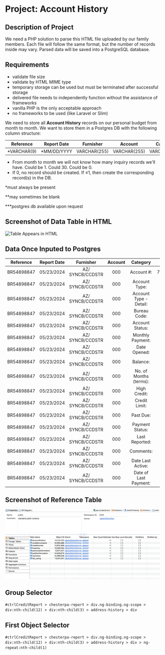 # Project: Account History

## Description of Project
We need a PHP solution to parse this HTML file uploaded by our family members. Each file will follow the same format, but the number of records inside may vary. Parsed data will be saved into a PostgreSQL database.

## Requirements
* validate file size
* validate by HTML MIME type
* temporary storage can be used but must be terminated after successful storage
* delivered file needs to independently function without the assistance of frameworks
* vanilla PHP is the only acceptable approach
* no frameworks to be used (like Laravel or Slim)

We need to store all **Account History** records on our personal budget from month to month. We want to store them in a Postgres DB with the following column structure:

|Reference|Report Date|Furnisher|Account|Category|ChesterPA|AllenTX|AtlantaGA|
|:-:|:-:|:-:|:-:|:-:|:-:|:-:|:-:|
|*VARCHAR(9)|*MM/DD/YYYY|VARCHAR(255)|VARCHAR(255)|VARCHAR(255)|VARCHAR(255)|VARCHAR(255)|VARCHAR(255)|

* From month to month we will not know how many inquiry records we'll have. Could be 1. Could 30. Could be 0.
* If 0, no record should be created. If ≤1, then create the corresponding record(s) in the DB.

*must always be present

**may sometimes be blank

***postgres db available upon request

## Screenshot of Data Table in HTML
![Table Appears in HTML](file%20to%20be%20parsed-%20accounthistory.png?raw=true "Table Appears in HTML")

## Data Once Inputed to Postgres
|Reference|Report Date|Furnisher|Account|Category|ChesterPA|AllenTX|AtlantaGA|
|:-:|:-:|:-:|:-:|:-:|:-:|:-:|:-:|
|BR54898847|05/23/2024|AZ/ SYNCB/CCDSTR|000|Account #:|75025983901377****11|7502598377****11|75025983901377****11|
|BR54898847|05/23/2024|AZ/ SYNCB/CCDSTR|000|Account Type:|Revolving|Revolving|Revolving|
|BR54898847|05/23/2024|AZ/ SYNCB/CCDSTR|000|Account Type - Detail:|Charge account|Charge account|Charge account|
|BR54898847|05/23/2024|AZ/ SYNCB/CCDSTR|000|Bureau Code:|Individual|Individual|Individual|
|BR54898847|05/23/2024|AZ/ SYNCB/CCDSTR|000|Account Status:|Open|Open|Open|
|BR54898847|05/23/2024|AZ/ SYNCB/CCDSTR|000|Monthly Payment:|$49.00|$49.00|$49.00|
|BR54898847|05/23/2024|AZ/ SYNCB/CCDSTR|000|Date Opened:|02/03/2023|02/01/2023|02/01/2023|
|BR54898847|05/23/2024|AZ/ SYNCB/CCDSTR|000|Balance:|$191.00|$241.00|$191.00|
|BR54898847|05/23/2024|AZ/ SYNCB/CCDSTR|000|No. of Months (terms):|0|0|0|
|BR54898847|05/23/2024|AZ/ SYNCB/CCDSTR|000|High Credit:|$534.00|$534.00|$0.00|
|BR54898847|05/23/2024|AZ/ SYNCB/CCDSTR|000|Credit Limit:|$400.00|$400.00|$400.00|
|BR54898847|05/23/2024|AZ/ SYNCB/CCDSTR|000|Past Due:|$0.00|$0.00|$0.00|
|BR54898847|05/23/2024|AZ/ SYNCB/CCDSTR|000|Payment Status:|Current|Current|Current|
|BR54898847|05/23/2024|AZ/ SYNCB/CCDSTR|000|Last Reported:|04/21/2024|05/22/2024|04/01/2024|
|BR54898847|05/23/2024|AZ/ SYNCB/CCDSTR|000|Comments:|-|-|Charge Amount in H/C column is credit limit|
|BR54898847|05/23/2024|AZ/ SYNCB/CCDSTR|000|Date Last Active:|04/21/2024|10/01/2023|04/01/2024|
|BR54898847|05/23/2024|AZ/ SYNCB/CCDSTR|000|Date of Last Payment:|04/21/2024|04/21/2024|04/01/2024|

## Screenshot of Reference Table
![Table Appears in HTML](accounthistory_reference.png?raw=true "Table Appears in HTML")

## Group Selector
`#ctrlCreditReport > chesterpa-report > div.ng-binding.ng-scope > div:nth-child(12) > div:nth-child(3) > address-history > div`

## First Object Selector
`#ctrlCreditReport > chesterpa-report > div.ng-binding.ng-scope > div:nth-child(12) > div:nth-child(3) > address-history > div > ng-repeat:nth-child(1)`
